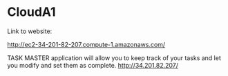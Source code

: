 # CloudA1
Link to website:


http://ec2-34-201-82-207.compute-1.amazonaws.com/


TASK MASTER application will allow you to keep track of your tasks and let you modify and set them as complete.
http://34.201.82.207/
